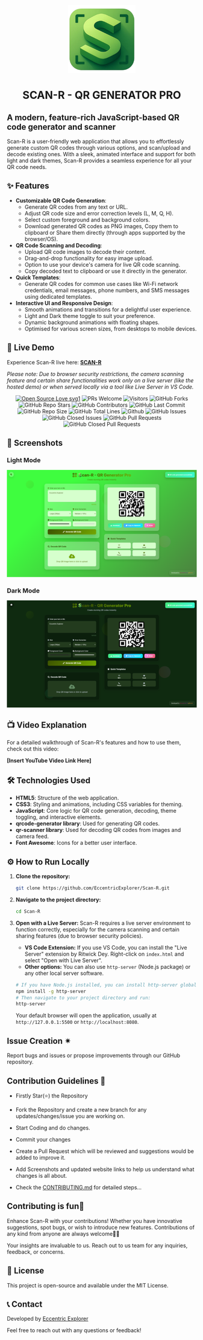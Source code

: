 <div align="center"><img src="Scan-RLogo.png" style="width: 180px; height: 180px;" /></div>

# <div align="center">SCAN-R - QR GENERATOR PRO</div>

## A modern, feature-rich JavaScript-based QR code generator and scanner

Scan-R is a user-friendly web application that allows you to effortlessly generate custom QR codes through various options, and scan/upload and decode existing ones. With a sleek, animated interface and support for both light and dark themes, Scan-R provides a seamless experience for all your QR code needs.

## ✨ Features

  * **Customizable QR Code Generation**:
      * Generate QR codes from any text or URL.
      * Adjust QR code size and error correction levels (L, M, Q, H).
      * Select custom foreground and background colors.
      * Download generated QR codes as PNG images, Copy them to clipboard or Share them directly (through apps supported by the browser/OS).
  * **QR Code Scanning and Decoding**:
      * Upload QR code images to decode their content.
      * Drag-and-drop functionality for easy image upload.
      * Option to use your device's camera for live QR code scanning.
      * Copy decoded text to clipboard or use it directly in the generator.
  * **Quick Templates**:
      * Generate QR codes for common use cases like Wi-Fi network credentials, email messages, phone numbers, and SMS messages using dedicated templates.
  * **Interactive UI and Responsive Design**:
      * Smooth animations and transitions for a delightful user experience.
      * Light and Dark theme toggle to suit your preference.
      * Dynamic background animations with floating shapes.
      * Optimised for various screen sizes, from desktops to mobile devices.

## 🚀 Live Demo

Experience Scan-R live here: [**SCAN-R**](https://www.google.com/search?q=https://eccentricexplorer.github.io/Scan-R)

*Please note: Due to browser security restrictions, the camera scanning feature and certain share functionalities work only on a live server (like the hosted demo) or when served locally via a tool like Live Server in VS Code.*

 <div align="center">
 <p>

[![Open Source Love svg1](https://badges.frapsoft.com/os/v1/open-source.svg?v=103)](https://github.com/ellerbrock/open-source-badges/)
![PRs Welcome](https://img.shields.io/badge/PRs-Welcome-brightgreen.svg?style=flat)
![Visitors](https://api.visitorbadge.io/api/Visitors?path=eccentriccoder01%2FScan-R%20&countColor=%23263759&style=flat)
![GitHub Forks](https://img.shields.io/github/forks/eccentriccoder01/Scan-R)
![GitHub Repo Stars](https://img.shields.io/github/stars/eccentriccoder01/Scan-R)
![GitHub Contributors](https://img.shields.io/github/contributors/eccentriccoder01/Scan-R)
![GitHub Last Commit](https://img.shields.io/github/last-commit/eccentriccoder01/Scan-R)
![GitHub Repo Size](https://img.shields.io/github/repo-size/eccentriccoder01/Scan-R)
![GitHub Total Lines](https://sloc.xyz/github/eccentriccoder01/Scan-R)
![Github](https://img.shields.io/github/license/eccentriccoder01/Scan-R)
![GitHub Issues](https://img.shields.io/github/issues/eccentriccoder01/Scan-R)
![GitHub Closed Issues](https://img.shields.io/github/issues-closed-raw/eccentriccoder01/Scan-R)
![GitHub Pull Requests](https://img.shields.io/github/issues-pr/eccentriccoder01/Scan-R)
![GitHub Closed Pull Requests](https://img.shields.io/github/issues-pr-closed/eccentriccoder01/Scan-R)
 </p>
 </div>

## 📸 Screenshots

### Light Mode

<div align="center"><img src="Light.png"/></div>

### Dark Mode

<div align="center"><img src="Dark.png"/></div>

## 📺 Video Explanation

For a detailed walkthrough of Scan-R's features and how to use them, check out this video:

**[Insert YouTube Video Link Here]**

## 🛠️ Technologies Used

  * **HTML5**: Structure of the web application.
  * **CSS3**: Styling and animations, including CSS variables for theming.
  * **JavaScript**: Core logic for QR code generation, decoding, theme toggling, and interactive elements.
  * **qrcode-generator library**: Used for generating QR codes.
  * **qr-scanner library**: Used for decoding QR codes from images and camera feed.
  * **Font Awesome**: Icons for a better user interface.

## ⚙️ How to Run Locally

1.  **Clone the repository:**

    ```bash
    git clone https://github.com/EccentricExplorer/Scan-R.git
    ```

2.  **Navigate to the project directory:**

    ```bash
    cd Scan-R
    ```

3.  **Open with a Live Server:**
    Scan-R requires a live server environment to function correctly, especially for the camera scanning and certain sharing features (due to browser security policies).

      * **VS Code Extension:** If you use VS Code, you can install the "Live Server" extension by Ritwick Dey. Right-click on `index.html` and select "Open with Live Server".
      * **Other options:** You can also use `http-server` (Node.js package) or any other local server software.

    ```bash
    # If you have Node.js installed, you can install http-server globally:
    npm install -g http-server
    # Then navigate to your project directory and run:
    http-server
    ```

    Your default browser will open the application, usually at `http://127.0.0.1:5500` or `http://localhost:8080`.

## Issue Creation ✴
Report bugs and  issues or propose improvements through our GitHub repository.

## Contribution Guidelines 📑

- Firstly Star(⭐) the Repository
- Fork the Repository and create a new branch for any updates/changes/issue you are working on.
- Start Coding and do changes.
- Commit your changes
- Create a Pull Request which will be reviewed and suggestions would be added to improve it.
- Add Screenshots and updated website links to help us understand what changes is all about.

- Check the [CONTRIBUTING.md](CONTRIBUTING.md) for detailed steps...

    
## Contributing is fun🧡

Enhance Scan-R with your contributions! Whether you have innovative suggestions, spot bugs, or wish to introduce new features.
Contributions of any kind from anyone are always welcome🌟❕

Your insights are invaluable to us. Reach out to us team for any inquiries, feedback, or concerns.

## 📄 License

This project is open-source and available under the MIT License.

## 📞 Contact

Developed by [Eccentric Explorer](https://eccentriccoder01.github.io/Me)

Feel free to reach out with any questions or feedback\!